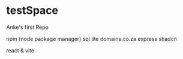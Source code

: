 # testSpace
Anke's first Repo


npm (node package manager)
sql lite
domains.co.za
express
shadcn 

react & vite

